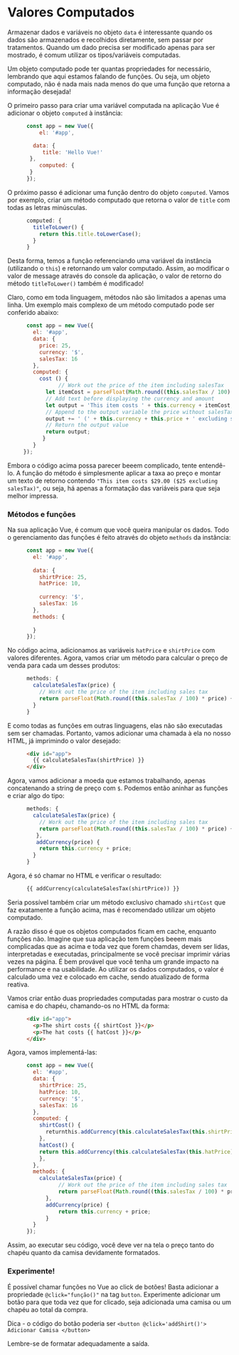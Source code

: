 # Valores Computados

Armazenar dados e variáveis no objeto `data` é interessante quando os dados são armazenados e recolhidos diretamente, sem passar por tratamentos. Quando um dado precisa ser modificado apenas para ser mostrado, é comum utilizar os tipos/variáveis computadas.

Um objeto computado pode ter quantas propriedades for necessário, lembrando que aqui estamos falando de funções. Ou seja, um objeto computado, não é nada mais nada menos do que uma função que retorna a informação desejada!

O primeiro passo para criar uma variável computada na aplicação Vue é adicionar o objeto `computed` à instância:

```js
      const app = new Vue({
          el: '#app',

        data: {
           title: 'Hello Vue!'
       },
          computed: {
       }
      });
```

O próximo passo é adicionar uma função dentro do objeto `computed`. Vamos por exemplo, criar um método computado que retorna o valor de `title` com todas as letras minúsculas.

```js
      computed: {
        titleToLower() {
          return this.title.toLowerCase();
        }
      }
```

Desta forma, temos a função referenciando uma variável da instância (utilizando o `this`) e retornando um valor computado. Assim, ao modificar o valor de message através do console da aplicação, o valor de retorno do método `titleToLower()` também é modificado!

Claro, como em toda linguagem, métodos não são limitados a apenas uma linha. Um exemplo mais complexo de um método computado pode ser conferido abaixo:

```js
      const app = new Vue({
        el: '#app',
        data: {
          price: 25,
          currency: '$',
          salesTax: 16
        },
        computed: {
          cost () {
       			// Work out the price of the item including salesTax
            let itemCost = parseFloat(Math.round((this.salesTax / 100) * this.price) + this.price).toFixed(2);
            // Add text before displaying the currency and amount
            let output = 'This item costs ' + this.currency + itemCost;
           	// Append to the output variable the price without salesTax
            output += ' (' + this.currency + this.price + ' excluding salesTax)';
            // Return the output value
            return output;
           }
        }
     });
```

Embora o código acima possa parecer beeem complicado, tente entendê-lo. A função do método é simplesmente aplicar a taxa ao preço e montar um texto de retorno contendo `"This item costs $29.00 ($25 excluding salesTax)"`, ou seja, há apenas a formatação das variáveis para que seja melhor impressa.



### Métodos e funções

Na sua aplicação Vue, é comum que você queira manipular os dados. Todo o gerenciamento das funções é feito através do objeto `methods` da instância:

```js
      const app = new Vue({
        el: '#app',
      
        data: {
          shirtPrice: 25,
          hatPrice: 10,
          
          currency: '$',
          salesTax: 16
        },
        methods: {
          
        }
      });
```

No código acima, adicionamos as variáveis `hatPrice` e `shirtPrice` com valores diferentes. Agora, vamos criar um método para calcular o preço de venda para cada um desses produtos:

```js
      methods: {
        calculateSalesTax(price) {
          // Work out the price of the item including sales tax
          return parseFloat(Math.round((this.salesTax / 100) * price) + price).toFixed(2);
        }
      }
```

E como todas as funções em outras linguagens, elas não são executadas sem ser chamadas. Portanto, vamos adicionar uma chamada à ela no nosso HTML, já imprimindo o valor desejado:

```html
      <div id="app">
        {{ calculateSalesTax(shirtPrice) }}
      </div>
```

Agora, vamos adicionar a moeda que estamos trabalhando, apenas concatenando a string de preço com `$`. Podemos então aninhar as funções e criar algo do tipo:

```js
      methods: {
        calculateSalesTax(price) {
          // Work out the price of the item including sales tax
          return parseFloat(Math.round((this.salesTax / 100) * price) + price).toFixed(2);
         },
         addCurrency(price) {
          return this.currency + price;
        }
      }
```

Agora, é só chamar no HTML e verificar o resultado:

```html
      {{ addCurrency(calculateSalesTax(shirtPrice)) }}
```

Seria possível também criar um método exclusivo chamado `shirtCost` que faz exatamente a função acima, mas é recomendado utilizar um objeto computado.

A razão disso é que os objetos computados ficam em cache, enquanto funções não. Imagine que sua aplicação tem funções beeem mais complicadas que as acima e toda vez que forem chamdas, devem ser lidas, interpretadas e executadas, principalmente se você precisar imprimir várias vezes na página. É bem provável que você tenha um grande impacto na performance e na usabilidade. Ao utilizar os dados computados, o valor é calculado uma vez e colocado em cache, sendo atualizado de forma reativa.

Vamos criar então duas propriedades computadas para mostrar o custo da camisa e do chapéu, chamando-os no HTML da forma:

```html
      <div id="app">
        <p>The shirt costs {{ shirtCost }}</p>
        <p>The hat costs {{ hatCost }}</p>
      </div>
```

Agora, vamos implementá-las: 

```js
      const app = new Vue({
        el: '#app',
        data: {
          shirtPrice: 25,
          hatPrice: 10,
          currency: '$',
          salesTax: 16
        },
        computed: {
          shirtCost() {
            returnthis.addCurrency(this.calculateSalesTax(this.shirtPrice))
          },
          hatCost() {
          return this.addCurrency(this.calculateSalesTax(this.hatPrice))
          },
        },
        methods: {
          calculateSalesTax(price) {
            	// Work out the price of the item including sales tax
            	return parseFloat(Math.round((this.salesTax / 100) * price) + price).toFixed(2);
          	},
          	addCurrency(price) {
            	return this.currency + price;
            }
        }
      });
```

Assim, ao executar seu código, você deve ver na tela o preço tanto do chapéu quanto da camisa devidamente formatados.



### Experimente!

É possível chamar funções no Vue ao click de botões! Basta adicionar a propriedade `@click="função()"` na tag `button`. Experimente adicionar um botão para que toda vez que for clicado, seja adicionada uma camisa ou um chapéu ao total da compra.

Dica - o código do botão poderia ser `<button @click='addShirt()'> Adicionar Camisa </button>`

Lembre-se de formatar adequadamente a saída.